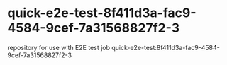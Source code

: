 # quick-e2e-test-8f411d3a-fac9-4584-9cef-7a31568827f2-3
repository for use with E2E test job quick-e2e-test:8f411d3a-fac9-4584-9cef-7a31568827f2-3
